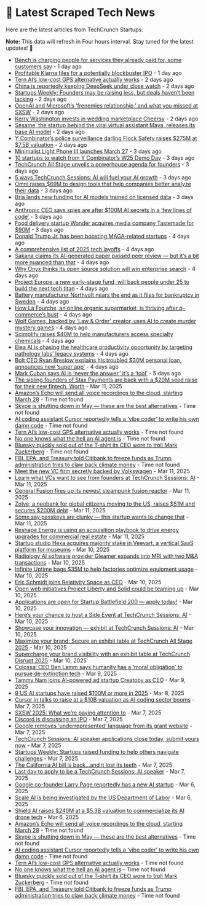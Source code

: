 
# 📰 Latest Scraped Tech News

Here are the latest articles from TechCrunch Startups:

**Note:** This data will refresh in Four hours interval. Stay tuned for the latest updates! 🔄
- [Bench is charging people for services they already paid for, some customers say](https://techcrunch.com/2025/03/14/bench-is-charging-people-for-services-they-already-paid-for-some-customers-say/) - 1 day ago
- [Profitable Klarna files for a potentially blockbuster IPO](https://techcrunch.com/2025/03/14/profitable-klarna-files-for-a-potentially-blockbuster-ipo/) - 1 day ago
- [Tern AI’s low-cost GPS alternative actually works](https://techcrunch.com/2025/03/14/tern-ais-low-cost-gps-alternative-actually-works/) - 2 days ago
- [China is reportedly keeping DeepSeek under close watch](https://techcrunch.com/2025/03/14/china-is-reportedly-keeping-deepseek-under-close-watch/) - 2 days ago
- [Startups Weekly: Founders may be raising less, but deals haven’t been lacking](https://techcrunch.com/2025/03/14/startups-weekly-founders-may-be-raising-less-but-deals-havent-been-lacking/) - 2 days ago
- [OpenAI and Microsoft’s ‘frenemies relationship,’ and what you missed at SXSW](https://techcrunch.com/podcast/openai-and-microsofts-frenemies-relationship-and-what-you-missed-at-sxsw/) - 2 days ago
- [Kerry Washington invests in wedding marketplace Cheersy](https://techcrunch.com/2025/03/14/kerry-washington-invests-in-wedding-marketplace-cheersy/) - 2 days ago
- [Sesame, the startup behind the viral virtual assistant Maya, releases its base AI model](https://techcrunch.com/2025/03/13/sesame-the-startup-behind-the-viral-virtual-assistant-maya-releases-its-base-ai-model/) - 2 days ago
- [Y Combinator’s police surveillance darling Flock Safety raises $275M at $7.5B valuation](https://techcrunch.com/2025/03/13/y-combinators-police-surveillance-darling-flock-safety-raises-275m-at-7-5b-valuation/) - 2 days ago
- [Minimalist Light Phone III launches March 27](https://techcrunch.com/2025/03/13/minimalist-light-phone-iii-launches-march-27/) - 3 days ago
- [10 startups to watch from Y Combinator’s W25 Demo Day](https://techcrunch.com/2025/03/13/10-startups-to-watch-from-y-combinators-w25-demo-day/) - 3 days ago
- [TechCrunch All Stage unveils a powerhouse agenda for founders](https://techcrunch.com/2025/03/13/techcrunch-all-stage-unveils-a-powerhouse-agenda-for-founders/) - 3 days ago
- [5 ways TechCrunch Sessions: AI will fuel your AI growth](https://techcrunch.com/2025/03/13/5-ways-techcrunch-sessions-ai-will-fuel-your-ai-growth/) - 3 days ago
- [Omni raises $69M to design tools that help companies better analyze their data](https://techcrunch.com/2025/03/13/omni-is-designing-tools-to-help-companies-make-data-driven-decisions/) - 3 days ago
- [Bria lands new funding for AI models trained on licensed data](https://techcrunch.com/2025/03/13/bria-lands-new-funding-for-ai-models-trained-on-licensed-data/) - 3 days ago
- [Anthropic CEO says spies are after $100M AI secrets in a ‘few lines of code’](https://techcrunch.com/2025/03/12/anthropic-ceo-says-spies-are-after-100m-ai-secrets-in-a-few-lines-of-code/) - 3 days ago
- [Food delivery startup Wonder acquires media company Tastemade for $90M](https://techcrunch.com/2025/03/12/food-delivery-startup-wonder-acquires-media-company-tastemade-for-90m/) - 3 days ago
- [Donald Trump Jr. has been boosting MAGA-related startups](https://techcrunch.com/2025/03/12/donald-trump-jr-has-been-boosting-maga-related-startups/) - 4 days ago
- [A comprehensive list of 2025 tech layoffs](https://techcrunch.com/2025/03/12/tech-layoffs-2025-list/) - 4 days ago
- [Sakana claims its AI-generated paper passed peer review — but it’s a bit more nuanced than that](https://techcrunch.com/2025/03/12/sakana-claims-its-ai-paper-passed-peer-review-but-its-a-bit-more-nuanced-than-that/) - 4 days ago
- [Why Onyx thinks its open source solution will win enterprise search](https://techcrunch.com/2025/03/12/why-onyx-thinks-its-open-source-solution-will-win-enterprise-search/) - 4 days ago
- [Project Europe, a new early-stage fund, will back people under 25 to build the next tech titan](https://techcrunch.com/2025/03/12/project-europe-a-new-early-stage-fund-will-back-under-25s-with-200k-to-build-the-next-tech-titan/) - 4 days ago
- [Battery manufacturer Northvolt nears the end as it files for bankruptcy in Sweden](https://techcrunch.com/2025/03/12/battery-manufacturer-northvolt-nears-the-end-as-it-files-for-bankruptcy-in-sweden/) - 4 days ago
- [How La Fourche, an online organic supermarket, is thriving after q-commerce’s bust](https://techcrunch.com/2025/03/12/how-la-fourche-an-online-organic-supermarket-is-thriving-after-q-commerces-bust/) - 4 days ago
- [Wolf Games, backed by ‘Law & Order’ creator, uses AI to create murder mystery games](https://techcrunch.com/2025/03/12/wolf-games-backed-by-law-order-creator-uses-ai-to-create-murder-mystery-games/) - 4 days ago
- [Scimplify raises $40M to help manufacturers access specialty chemicals](https://techcrunch.com/2025/03/12/scimplify-raises-40m-to-help-manufacturers-access-specialty-chemicals/) - 4 days ago
- [Elea AI is chasing the healthcare productivity opportunity by targeting pathology labs’ legacy systems](https://techcrunch.com/2025/03/12/elea-ai-is-chasing-the-healthcare-productivity-opportunity-by-targeting-pathology-labs-legacy-systems/) - 4 days ago
- [Bolt CEO Ryan Breslow explains his troubled $30M personal loan, announces new ‘super app’](https://techcrunch.com/2025/03/11/bolt-ceo-ryan-breslow-explains-his-troubled-30m-personal-loan-announces-new-super-app/) - 4 days ago
- [Mark Cuban says AI is ‘never the answer,’ it’s a ‘tool’](https://techcrunch.com/2025/03/11/mark-cuban-says-ai-is-never-the-answer-its-a-tool/) - 5 days ago
- [The sibling founders of Stax Payments are back with a $20M seed raise for their new fintech, Worth](https://techcrunch.com/2025/03/11/the-sibling-founders-of-stax-payments-are-back-with-a-new-fintech-and-a-20m-seed-raise/) - Mar 11, 2025
- [Amazon’s Echo will send all voice recordings to the cloud, starting March 28](https://techcrunch.com/2025/03/15/amazons-echo-will-send-all-voice-recordings-to-the-cloud-starting-march-28/) - Time not found
- [Skype is shutting down in May — these are the best alternatives](https://techcrunch.com/2025/03/15/skype-shuts-down-in-may-these-are-the-best-alternatives/) - Time not found
- [AI coding assistant Cursor reportedly tells a ‘vibe coder’ to write his own damn code](https://techcrunch.com/2025/03/14/ai-coding-assistant-cursor-reportedly-tells-a-vibe-coder-to-write-his-own-damn-code/) - Time not found
- [Tern AI’s low-cost GPS alternative actually works](https://techcrunch.com/2025/03/14/tern-ais-low-cost-gps-alternative-actually-works/) - Time not found
- [No one knows what the hell an AI agent is](https://techcrunch.com/2025/03/14/no-one-knows-what-the-hell-an-ai-agent-is/) - Time not found
- [Bluesky quickly sold out of the T-shirt its CEO wore to troll Mark Zuckerberg](https://techcrunch.com/2025/03/13/bluesky-quickly-sold-out-of-the-t-shirt-its-ceo-wore-to-troll-mark-zuckerberg/) - Time not found
- [FBI, EPA, and Treasury told Citibank to freeze funds as Trump administration tries to claw back climate money](https://techcrunch.com/2025/03/13/fbi-epa-and-treasury-told-citibank-to-freeze-funds-as-trump-administration-tries-to-claw-back-climate-money/) - Time not found
- [Meet the new VC firm secretly backed by Volkswagen](https://techcrunch.com/2025/03/11/meet-the-new-vc-firm-secretly-backed-by-volkswagen/) - Mar 11, 2025
- [Learn what VCs want to see from founders at TechCrunch Sessions: AI](https://techcrunch.com/2025/03/11/learn-what-vcs-want-to-see-from-founders-at-techcrunch-sessions-ai/) - Mar 11, 2025
- [General Fusion fires up its newest steampunk fusion reactor](https://techcrunch.com/2025/03/11/general-fusion-fires-up-its-newest-steampunk-fusion-reactor/) - Mar 11, 2025
- [Zolve, a neobank for global citizens moving to the US, raises $51M and secures $200M debt](https://techcrunch.com/2025/03/11/zolve-a-neobank-for-global-citizens-moving-to-the-us-raises-51m-and-secures-200m-debt/) - Mar 11, 2025
- [Some say passkeys are clunky — this startup wants to change that](https://techcrunch.com/2025/03/11/some-say-passkeys-are-clunky-this-startup-wants-to-change-that/) - Mar 11, 2025
- [Reshape Energy is using an acquisition playbook to drive energy upgrades for commercial real estate](https://techcrunch.com/2025/03/11/reshape-energy-is-using-an-acquisition-playbook-to-drive-energy-upgrades-for-commercial-real-estate/) - Mar 11, 2025
- [Startup studio Hexa acquires majority stake in Veevart, a vertical SaaS platform for museums](https://techcrunch.com/2025/03/10/startup-studio-hexa-acquires-majority-stake-in-veevart-a-vertical-saas-for-museums/) - Mar 10, 2025
- [Radiology AI software provider Gleamer expands into MRI with two M&A transactions](https://techcrunch.com/2025/03/10/radiology-ai-software-provider-gleamer-expands-into-mri-with-two-small-acquisitions/) - Mar 10, 2025
- [Infinite Uptime bags $35M to help factories optimize equipment usage](https://techcrunch.com/2025/03/10/infinite-uptime-bags-35m-to-help-factories-optimize-equipment-usage/) - Mar 10, 2025
- [Eric Schmidt joins Relativity Space as CEO](https://techcrunch.com/2025/03/10/eric-schmidt-joins-relativity-space-as-ceo/) - Mar 10, 2025
- [Open web initiatives Project Liberty and Solid could be teaming up](https://techcrunch.com/2025/03/10/open-web-initiatives-project-liberty-and-solid-could-be-teaming-up/) - Mar 10, 2025
- [Applications are open for Startup Battlefield 200 — apply today!](https://techcrunch.com/2025/03/10/applications-are-open-for-startup-battlefield-200-apply-today/) - Mar 10, 2025
- [Here’s your chance to host a Side Event at TechCrunch Sessions: AI](https://techcrunch.com/2025/03/10/heres-your-chance-to-host-a-side-event-at-techcrunch-sessions-ai/) - Mar 10, 2025
- [Showcase your innovation — exhibit at TechCrunch Sessions: AI](https://techcrunch.com/2025/03/10/showcase-your-innovation-exhibit-at-techcrunch-sessions-ai/) - Mar 10, 2025
- [Maximize your brand: Secure an exhibit table at TechCrunch All Stage 2025](https://techcrunch.com/2025/03/10/maximize-your-exposure-secure-an-exhibit-table-at-techcrunch-all-stage-2025/) - Mar 10, 2025
- [Supercharge your brand visibility with an exhibit table at TechCrunch Disrupt 2025](https://techcrunch.com/2025/03/10/supercharge-your-brand-visibility-with-an-exhibit-table-at-techcrunch-disrupt-2025/) - Mar 10, 2025
- [Colossal CEO Ben Lamm says humanity has a ‘moral obligation’ to pursue de-extinction tech](https://techcrunch.com/2025/03/09/colossal-ceo-ben-lamm-says-humanity-has-a-moral-obligation-to-pursue-de-extinction-tech/) - Mar 9, 2025
- [Tammy Nam joins AI-powered ad startup Creatopy as CEO](https://techcrunch.com/2025/03/09/tammy-nam-joins-ai-powered-ad-startup-creatopy-as-ceo/) - Mar 9, 2025
- [9 US AI startups have raised $100M or more in 2025](https://techcrunch.com/2025/03/08/9-us-ai-startups-have-raised-100m-or-more-in-2025/) - Mar 8, 2025
- [Cursor in talks to raise at a $10B valuation as AI coding sector booms](https://techcrunch.com/2025/03/07/cursor-in-talks-to-raise-at-a-10b-valuation-as-ai-coding-sector-booms/) - Mar 7, 2025
- [SXSW 2025: What we’re paying attention to](https://techcrunch.com/2025/03/07/sxsw-2025-what-were-paying-attention-to/) - Mar 7, 2025
- [Discord is discussing an IPO](https://techcrunch.com/2025/03/07/discord-is-discussing-an-ipo/) - Mar 7, 2025
- [Google removes ‘underrepresented’ language from its grant website](https://techcrunch.com/2025/03/07/google-removes-underrepresented-language-from-its-grant-website/) - Mar 7, 2025
- [TechCrunch Sessions: AI speaker applications close today, submit yours now](https://techcrunch.com/2025/03/07/techcrunch-sessions-ai-speaker-applications-close-today-submit-yours-now/) - Mar 7, 2025
- [Startups Weekly: Startups raised funding to help others navigate challenges](https://techcrunch.com/2025/03/07/startups-raised-funding-to-help-others-navigate-challenges/) - Mar 7, 2025
- [The California AI bill is back…and it lost its teeth](https://techcrunch.com/podcast/the-california-ai-bill-is-back-and-it-lost-its-teeth/) - Mar 7, 2025
- [Last day to apply to be a TechCrunch Sessions: AI speaker](https://techcrunch.com/2025/03/07/last-day-to-apply-to-be-a-techcrunch-sessions-ai-speaker/) - Mar 7, 2025
- [Google co-founder Larry Page reportedly has a new AI startup](https://techcrunch.com/2025/03/06/google-co-founder-larry-page-reportedly-has-a-new-ai-startup/) - Mar 6, 2025
- [Scale AI is being investigated by the US Department of Labor](https://techcrunch.com/2025/03/06/scale-ai-is-being-investigated-by-the-us-department-of-labor/) - Mar 6, 2025
- [Shield AI raises $240M at a $5.3B valuation to commercialize its AI drone tech](https://techcrunch.com/2025/03/06/shield-ai-raises-240-million-at-a-5-3-billion-valuation-to-commercialize-its-ai-drone-tech/) - Mar 6, 2025
- [Amazon’s Echo will send all voice recordings to the cloud, starting March 28](https://techcrunch.com/2025/03/15/amazons-echo-will-send-all-voice-recordings-to-the-cloud-starting-march-28/) - Time not found
- [Skype is shutting down in May — these are the best alternatives](https://techcrunch.com/2025/03/15/skype-shuts-down-in-may-these-are-the-best-alternatives/) - Time not found
- [AI coding assistant Cursor reportedly tells a ‘vibe coder’ to write his own damn code](https://techcrunch.com/2025/03/14/ai-coding-assistant-cursor-reportedly-tells-a-vibe-coder-to-write-his-own-damn-code/) - Time not found
- [Tern AI’s low-cost GPS alternative actually works](https://techcrunch.com/2025/03/14/tern-ais-low-cost-gps-alternative-actually-works/) - Time not found
- [No one knows what the hell an AI agent is](https://techcrunch.com/2025/03/14/no-one-knows-what-the-hell-an-ai-agent-is/) - Time not found
- [Bluesky quickly sold out of the T-shirt its CEO wore to troll Mark Zuckerberg](https://techcrunch.com/2025/03/13/bluesky-quickly-sold-out-of-the-t-shirt-its-ceo-wore-to-troll-mark-zuckerberg/) - Time not found
- [FBI, EPA, and Treasury told Citibank to freeze funds as Trump administration tries to claw back climate money](https://techcrunch.com/2025/03/13/fbi-epa-and-treasury-told-citibank-to-freeze-funds-as-trump-administration-tries-to-claw-back-climate-money/) - Time not found